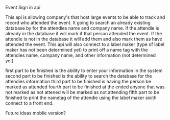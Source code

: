 
Event Sign in api

This api is allowing company's that host large events to be able to track and record who attended the event. It going to search an already existing database by for the attendies
name and company name. If the attendie is already in the database it will mark if that person attended the event. If the attendie is not in the database it will add them and also
mark them as have attended the event. This api will also connect to a label maker (type of label maker has not been determined yet) to print off a name tag with the attendies name, company name,
and other information (not determined yet).

first part to be finished is the ability to enter your information in the system
second part to be finished is the ability to search the database for the attendies information
third part to be finished is having the person be marked as attended
fourth part to be finished at the ended anyone that was not marked as not attened will be marked as not attending
fifth part to be finished to print the nametag of the attendie using the label maker
sixith connect to a front end.

Future ideas
moblie version?
